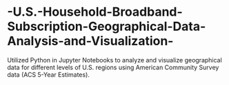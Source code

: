 # -U.S.-Household-Broadband-Subscription-Geographical-Data-Analysis-and-Visualization-
Utilized Python in Jupyter Notebooks to analyze and visualize geographical data for different levels of U.S. regions using American Community Survey data (ACS 5-Year Estimates). 
